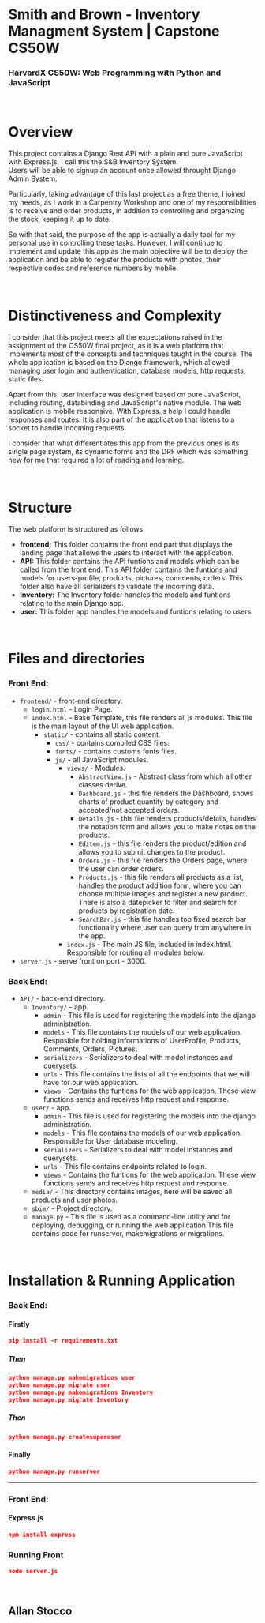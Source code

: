 # Smith and Brown - Inventory Managment System | Capstone CS50W
### HarvardX CS50W: Web Programming with Python and JavaScript

</br>

# Overview

This project contains a Django Rest API with a plain and pure JavaScript with Express.js. 
I call this the S&B Inventory System.  
Users will be able to signup an account once allowed throught Django Admin System. 

Particularly, taking advantage of this last project as a free theme, I joined my needs, as I work in a Carpentry Workshop and one of my responsibilities is to receive and order products, in addition to controlling and organizing the stock, keeping it up to date.  

So with that said, the purpose of the app is actually a daily tool for my personal use in controlling these tasks. 
However, I will continue to implement and update this app as the main objective will be to deploy the application and be able to register the products with photos, their respective codes and reference numbers by mobile.

</br>

# Distinctiveness and Complexity

I consider that this project meets all the expectations raised in the assignment of the CS50W final project, as it is a web platform that implements most of the concepts and techniques taught in the course.
The whole application is based on the Django framework, which allowed managing user login and authentication, database models, http requests, static files.  

Apart from this, user interface was designed based on pure JavaScript, including routing, databinding and JavaScript's native module. The web application is mobile responsive. With Express.js help I could handle responses and routes. It is also part of the application that listens to a socket to handle incoming requests.  

I consider that what differentiates this app from the previous ones is its single page system, its dynamic forms and the DRF which was something new for me that required a lot of reading and learning.


</br>

# Structure

The web platform is structured as follows

- **frontend:** This folder contains the front end part that displays the landing page that allows the users to interact with the application.
- **API:** This folder contains the API funtions and models which can be called from the front end. This API folder contains the funtions and models for users-profile, products, pictures, comments, orders. This folder also have all serializers to validate the incoming data.
- **Inventory:** The Inventory folder handles the models and funtions relating to the main Django app.
- **user:** This folder app handles the models and funtions relating to users.

</br>


# Files and directories

### Front End:

- `frontend/` - front-end directory.
  - `login.html` - Login Page.
  - `index.html` - Base Template, this file renders all js modules. This file is the main layout of the UI web application.
    - `static/` - contains all static content.
      - `css/` - contains compiled CSS files.
      - `fonts/` - contains customs fonts files. 
      - `js/` - all JavaScript modules.
        - `views/` - Modules.  
          - `AbstractView.js` - Abstract class from which all other classes derive.  
          - `Dashboard.js` - this file renders the Dashboard, shows charts of product quantity by category and accepted/not accepted orders.  
          - `Details.js` - this file renders products/details, handles the notation form and allows you to make notes on the products.  
          - `Editem.js` - this file renders the product/edition and allows you to submit changes to the product.  
          - `Orders.js` - this file renders the Orders page, where the user can order orders.  
          - `Products.js` - this file renders all products as a list, handles the product addition form, where you can choose multiple images and register a new product. There is also a datepicker to filter and search for products by registration date.  
          - `SearchBar.js` - this file handles top fixed search bar functionality where user can query from anywhere in the app.
        - `index.js` - The main JS file, included in index.html. Responsible for routing all modules below. 
- `server.js` - serve front on port - 3000.    
### Back End:
- `API/` - back-end directory.
  - `Inventory/` - app.
    - `admin` - This file is used for registering the models into the django administration.
    - `models` - This file contains the models of our web application. Resposible for holding informations of UserProfile, Products, Comments, Orders, Pictures.
    - `serializers` - Serializers to deal with model instances and querysets.
    - `urls` - This file contains the lists of all the endpoints that we will have for our web application.
    - `views` - Contains the funtions for the web application. These view functions sends and receives http request and response.
  - `user/` - app.
    - `admin` - This file is used for registering the models into the django administration.
    - `models` - This file contains the models of our web application. Responsible for User database modeling.
    - `serializers` - Serializers to deal with model instances and querysets.
    - `urls` -  This file contains endpoints related to login.
    - `views` - Contains the funtions for the web application. These view functions sends and receives http request and response.
  - `media/` - This directory contains images, here will be saved all products and user photos.
  - `sbim/` - Project directory.
  - `manage.py` - This file is used as a command-line utility and for deploying, debugging, or running the web application.This file contains code for runserver, makemigrations or migrations.

<br>

# Installation & Running Application

### Back End:

#### Firstly
```json
pip install -r requirements.txt
```
##### Then

```json
python manage.py makemigrations user
python manage.py migrate user
python manage.py makemigrations Inventory
python manage.py migrate Inventory
```

##### Then

```json
python manage.py createsuperuser
```

#### Finally

```json
python manage.py runserver
```

* * *

### Front End:

#### Express.js
```json
npm install express
```

### Running Front

```json
node server.js
```

<br>

## Allan Stocco



